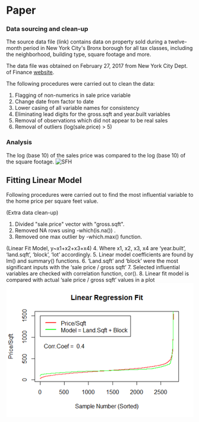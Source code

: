 # Paper

### Data sourcing and clean-up

The source data file (link) contains data on property sold during a twelve-month period in New York City's Bronx borough for all tax classes, including the neighborhood, building type, square footage and more.

The data file was obtained on February 27, 2017 from New York City Dept. of Finance [website](http://www1.nyc.gov/site/finance/taxes/property-rolling-sales-data.page).

The following procedures were carried out to clean the data:

1. Flagging of non-numerics in sale price variable
2. Change date from factor to date
3. Lower casing of all variable names for consistency
4. Eliminating lead digits for the gross.sqft and year.built variables
5. Removal of observations which did not appear to be real sales
6. Removal of outliers (log(sale.price) > 5)

### Analysis

The log (base 10) of the sales price was compared to the log (base 10) of the square footage.
![SFH ](https://github.com/Xibalba1/testRepo1/blob/master/analysis/logsalepriceVlogsqft.png)


## Fitting Linear Model

Following procedures were carried out to find the most influential variable to the home price per square feet value.

(Extra data clean-up)
  1. Divided "sale.price" vector with "gross.sqft".
  2. Removed NA rows using -which(is.na()) .
  3. Removed one max outlier by -which.max() function.

(Linear Fit Model, y~x1+x2+x3+x4)
  4. Where x1, x2, x3, x4 are ‘year.built’, ‘land.sqft’, ‘block’, ‘lot’ accordingly.
  5. Linear model coefficients are found by lm() and summary() functions.
  6. ‘Land.sqft’ and ‘block’ were the most significant inputs with the ‘sale price / gross sqft’
  7. Selected influential variables are checked with correlation function, cor().
  8. Linear fit model is compared with actual ‘sale price / gross sqft’ values in a plot
![SFH ](https://github.com/MooyoungLee/testRepo1/blob/master/analysis/BronxPricePerSqft.png)
